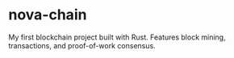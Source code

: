 # nova-chain
My first blockchain project built with Rust. Features block mining, transactions, and proof-of-work consensus.
